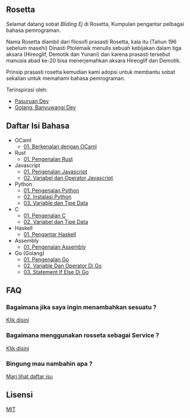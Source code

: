 ## Rosetta

Selamat datang sobat _Bliding Ej_ di Rosetta, Kumpulan pengantar pelbagai bahasa pemrograman.

Nama Rosetta diambil dari filosofi prasasti Rosetta, kala itu (Tahun 196 sebelum masehi)
Dinasti Ptolemaik menulis sebuah kebijakan dalam tiga aksara (Hireoglif, Demotik dan Yunani)
dan karena prasasti tersebut manusia abad ke-20 bisa menerjemahkan aksara Hireoglif dan Demotik.

Prinsip prasasti rosetta kemudian kami adopsi untuk membantu sobat sekalian untuk memahami
bahasa pemrograman.

Terinspirasi oleh:

- [Pasuruan Dev](https://github.com/pasuruandev/bahasa-pemrograman)
- [Golang, Banyuwangi Dev](https://github.com/pasuruandev/bahasa-pemrograman)

## Daftar Isi Bahasa

- OCaml
  - [01. Berkenalan dengan OCaml](ocaml/[01]-berkenalan-dengan-ocaml.md)
- Rust
  - [01. Pengenalan Rust](rust/[01]-pengenalan-rust.md)
- Javascript
  - [01. Pengenalan Javascript](javascript/[01]-pengenalan-javascript.md)
  - [02. Variabel dan Operator Javascript](javascript/[02]-variabel-operator-javascript.md])
- Python
  - [01. Pengenalan Python](python/[01]-pengenalan-python.md)
  - [02. Instalasi Python](python/[02]-instalasi-python.md)
  - [03. Variable dan Tipe Data](python/[03]-variable-dan-tipe-data.md)
- C
  - [01. Pengenalan C](C/[01]-pengenalan-C.md)
  - [02. Variabel dan Tipe Data](C/[02]-variabel-dan-tipe-data.md)
- Haskell
  - [01. Pengantar Haskell](haskell/[01]-pengantar-haskell.md)
- Assembly
  - [01. Pengenalan Assembly](ASM/[01]-pengenalan-Assembly.md)
- Go (Golang)
  - [01. Pengenalan Go](go/[01]-pengenalan-go.md)
  - [02. Variable Dan Operator Di Go](go/[02]-variable-dan-operator-go.md)
  - [03. Statement If Else Di Go](go/[03]-statement-if-else-go.md)
## FAQ

### Bagaimana jika saya ingin menambahkan sesuatu ?

[Klik disini](./CONTRIBUTING.md)

### Bagaimana menggunakan rosseta sebagai Service ?

[Klik disini](./SERVICE.md)

### Bingung mau nambahin apa ?

[Mari lihat daftar isu](https://github.com/teknologi-umum/rosetta/issues)

## Lisensi

[MIT](./LICENSE)
